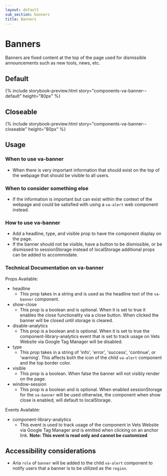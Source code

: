 ```yaml
---
layout: default
sub_section: banners
title: Banners
---
```


# Banners
<p class="va-introtext">Banners are fixed content at the top of the page used for dismissible announcements such as new tools, news, etc.</p>

## Default

{% include storybook-preview.html story="components-va-banner--default" height="80px" %}

## Closeable

{% include storybook-preview.html story="components-va-banner--closeable" height="80px" %}

## Usage

### When to use va-banner

- When there is very important information that should exist on the top of the webpage that should be visible to all users.

### When to consider something else

- If the information is important but can exist within the context of the webpage and could be satisfied with using a `va-alert` web component instead.

### How to use va-banner

- Add a headline, type, and visible prop to have the component display on the page.
- If the banner should not be visible, have a button to be dismissible, or be dismissed to sessionStorage instead of localStorage additional props can be added to accommodate.

### Technical Documentation on va-banner

Props Available:
- headline 
    - This prop takes in a string and is used as the headline text of the `va-banner` component.
- show-close	
    - This prop is a boolean and is optional. When it is set to true it enables the close functionality via a close button. When clicked the banner will be closed until storage is cleared.
- disable-analytics
    - This prop is a boolean and is optional. When it is set to true the component-library-analytics event that is set to track usage on Vets Website via Google Tag Manager will be disabled.
- type
    - This prop takes in a string of 'info', 'error', 'success', 'continue', or 'warning'. This affects both the icon of the child `va-alert` component and the top border color.
- visible
    - This prop is a boolean. When false the banner will not visibly render on the page.
- window-session
    - This prop is a boolean and is optional. When enabled sessionStorage for the `va-banner` will be used otherwise, the component when show close is enabled, will default to localStorage.

Events Available:
- component-library-analytics
    - This event is used to track usage of the component in Vets Website via Google Tag Manager and is emitted when clicking on an anchor link. **Note: This event is read only and cannot be customized**

## Accessibility considerations

- Aria `role` of `banner` will be added to the child `va-alert` component to notify users that a banner is to be utilized as the `region`. 